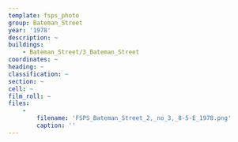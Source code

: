 ```yaml
---
template: fsps_photo
group: Bateman_Street
year: '1978'
description: ~
buildings:
    - Bateman_Street/3_Bateman_Street
coordinates: ~
heading: ~
classification: ~
section: ~
cell: ~
film_roll: ~
files:
    -
        filename: 'FSPS_Bateman_Street_2,_no_3,_8-5-E_1978.png'
        caption: ''
---
```

